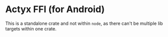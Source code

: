 # Actyx FFI (for Android)

This is a standalone crate and not within `node`, as there can't be multiple
lib targets within one crate.